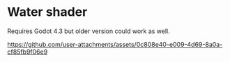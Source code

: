 # Water shader

Requires Godot 4.3 but older version could work as well.

https://github.com/user-attachments/assets/0c808e40-e009-4d69-8a0a-cf85fb9f06e9
